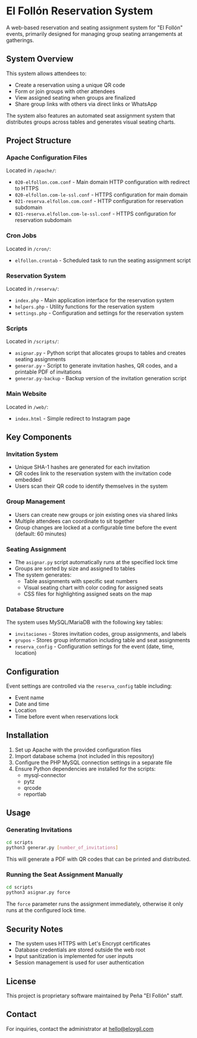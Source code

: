 # El Follón Reservation System

A web-based reservation and seating assignment system for "El Follón" events, primarily designed for managing group seating arrangements at gatherings.

## System Overview

This system allows attendees to:
- Create a reservation using a unique QR code
- Form or join groups with other attendees
- View assigned seating when groups are finalized
- Share group links with others via direct links or WhatsApp

The system also features an automated seat assignment system that distributes groups across tables and generates visual seating charts.

## Project Structure

### Apache Configuration Files

Located in `/apache/`:
- `020-elfollon.com.conf` - Main domain HTTP configuration with redirect to HTTPS
- `020-elfollon.com-le-ssl.conf` - HTTPS configuration for main domain
- `021-reserva.elfollon.com.conf` - HTTP configuration for reservation subdomain
- `021-reserva.elfollon.com-le-ssl.conf` - HTTPS configuration for reservation subdomain

### Cron Jobs

Located in `/cron/`:
- `elfollon.crontab` - Scheduled task to run the seating assignment script

### Reservation System

Located in `/reserva/`:
- `index.php` - Main application interface for the reservation system
- `helpers.php` - Utility functions for the reservation system
- `settings.php` - Configuration and settings for the reservation system

### Scripts

Located in `/scripts/`:
- `asignar.py` - Python script that allocates groups to tables and creates seating assignments
- `generar.py` - Script to generate invitation hashes, QR codes, and a printable PDF of invitations
- `generar.py-backup` - Backup version of the invitation generation script

### Main Website

Located in `/web/`:
- `index.html` - Simple redirect to Instagram page

## Key Components

### Invitation System

- Unique SHA-1 hashes are generated for each invitation
- QR codes link to the reservation system with the invitation code embedded
- Users scan their QR code to identify themselves in the system

### Group Management

- Users can create new groups or join existing ones via shared links
- Multiple attendees can coordinate to sit together
- Group changes are locked at a configurable time before the event (default: 60 minutes)

### Seating Assignment

- The `asignar.py` script automatically runs at the specified lock time
- Groups are sorted by size and assigned to tables
- The system generates:
  - Table assignments with specific seat numbers
  - Visual seating chart with color coding for assigned seats
  - CSS files for highlighting assigned seats on the map

### Database Structure

The system uses MySQL/MariaDB with the following key tables:
- `invitaciones` - Stores invitation codes, group assignments, and labels
- `grupos` - Stores group information including table and seat assignments
- `reserva_config` - Configuration settings for the event (date, time, location)

## Configuration

Event settings are controlled via the `reserva_config` table including:
- Event name
- Date and time
- Location
- Time before event when reservations lock

## Installation

1. Set up Apache with the provided configuration files
2. Import database schema (not included in this repository)
3. Configure the PHP MySQL connection settings in a separate file
4. Ensure Python dependencies are installed for the scripts:
   - mysql-connector
   - pytz
   - qrcode
   - reportlab

## Usage

### Generating Invitations

```bash
cd scripts
python3 generar.py [number_of_invitations]
```

This will generate a PDF with QR codes that can be printed and distributed.

### Running the Seat Assignment Manually

```bash
cd scripts
python3 asignar.py force
```

The `force` parameter runs the assignment immediately, otherwise it only runs at the configured lock time.

## Security Notes

- The system uses HTTPS with Let's Encrypt certificates
- Database credentials are stored outside the web root
- Input sanitization is implemented for user inputs
- Session management is used for user authentication

## License

This project is proprietary software maintained by Peña "El Follón" staff.

## Contact

For inquiries, contact the administrator at hello@eloygil.com
